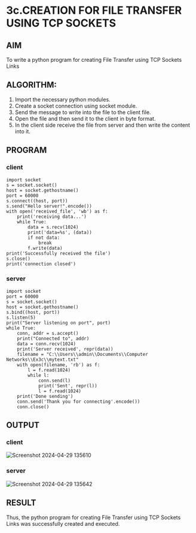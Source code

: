 # 3c.CREATION FOR FILE TRANSFER USING TCP SOCKETS
## AIM
To write a python program for creating File Transfer using TCP Sockets Links
## ALGORITHM:
1. Import the necessary python modules.
2. Create a socket connection using socket module.
3. Send the message to write into the file to the client file.
4. Open the file and then send it to the client in byte format.
5. In the client side receive the file from server and then write the content into it.
## PROGRAM
### client
```
import socket
s = socket.socket()
host = socket.gethostname()
port = 60000
s.connect((host, port))
s.send("Hello server!".encode())
with open('received_file', 'wb') as f:
    print('receiving data...')
    while True:
        data = s.recv(1024)
        print('data=%s', (data))
        if not data:
            break
        f.write(data)
print('Successfully received the file')
s.close()
print('connection closed')
```
### server
```
import socket
port = 60000
s = socket.socket()
host = socket.gethostname()
s.bind((host, port))
s.listen(5)
print("Server listening on port", port)
while True:
    conn, addr = s.accept()
    print("Connected to", addr)
    data = conn.recv(1024)
    print('Server received', repr(data))
    filename = "C:\\Users\\admin\\Documents\\Computer Networks\\Ex3c\\mytext.txt"
    with open(filename, 'rb') as f:
        l = f.read(1024)
        while l:
            conn.send(l)
            print('Sent', repr(l))
            l = f.read(1024)
    print('Done sending')
    conn.send('Thank you for connecting'.encode())
    conn.close()
```
## OUTPUT
### client
![Screenshot 2024-04-29 135610](https://github.com/karthik-2106/3c.FILE_TRANSFER_USING_TCP_SOCKETS/assets/150319557/f2bc5d27-6305-4f80-8bb8-1850cfc150be)
### server
![Screenshot 2024-04-29 135642](https://github.com/karthik-2106/3c.FILE_TRANSFER_USING_TCP_SOCKETS/assets/150319557/da33b318-3965-45ad-8fe1-ef96a7817e13)

## RESULT
Thus, the python program for creating File Transfer using TCP Sockets Links was 
successfully created and executed.
